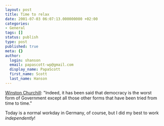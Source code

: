 ```yaml
---
layout: post
title: Time to relax
date: 2001-07-03 06:07:13.000000000 +02:00
categories:
- General
tags: []
status: publish
type: post
published: true
meta: {}
author:
  login: shanson
  email: papascott-wp@gmail.com
  display_name: PapaScott
  first_name: Scott
  last_name: Hanson
---
```

<p><a href="http://www.quotegeek.com/Literature/Churchill_Winston/">Winston Churchill</a>: "Indeed, it has been said that democracy is the worst form of Government except all those other forms that have been tried from time to time."</p>
<p>Today is a normal workday in Germany, of course, but I did my best to work <i>independently</i>!</p>
